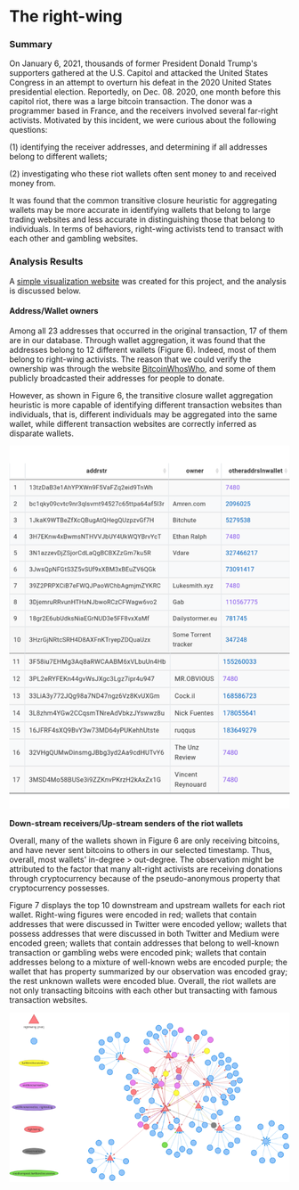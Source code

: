 # The right-wing

### Summary

On January 6, 2021, thousands of former President Donald Trump's supporters gathered at the U.S. Capitol and attacked the United States Congress in an attempt to overturn his defeat in the 2020 United States presidential election. Reportedly, on Dec. 08. 2020, one month before this capitol riot, there was a large bitcoin transaction. The donor was a programmer based in France, and the receivers involved several far-right activists. Motivated by this incident, we were curious about the following questions:&#x20;

(1) identifying the receiver addresses, and determining if all addresses belong to different wallets;

(2) investigating who these riot wallets often sent money to and received money from.&#x20;

It was found that the common transitive closure heuristic for aggregating wallets may be more accurate in identifying wallets that belong to large trading websites and less accurate in distinguishing those that belong to individuals. In terms of behaviors, right-wing activists tend to transact with each other and gambling websites.

### Analysis Results

A [simple visualization website](https://admiring-pare-d28e68.netlify.app/docs/example/) was created for this project, and the analysis is discussed below.

#### **Address/Wallet owners**

Among all 23 addresses that occurred in the original transaction, 17 of them are in our database. Through wallet aggregation, it was found that the addresses belong to 12 different wallets (Figure 6). Indeed, most of them belong to right-wing activists. The reason that we could verify the ownership was through the website [BitcoinWhosWho](https://www.google.com/search?client=firefox-b-1-d\&q=bitcoin+whos+who), and some of them publicly broadcasted their addresses for people to donate.

However, as shown in Figure 6, the transitive closure wallet aggregation heuristic is more capable of identifying different transaction websites than individuals, that is, different individuals may be aggregated into the same wallet, while different transaction websites are correctly inferred as disparate wallets.

![Figure 6 Address, wallet ownership (note: otheraddrsinwallet means the walletID for the addrstr, and if one clicks on the link, he/she will see other addrs in that walletID)](../.gitbook/assets/riotwallets.png)

**Down-stream receivers/Up-stream senders of the riot wallets**

Overall, many of the wallets shown in Figure 6 are only receiving bitcoins, and have never sent bitcoins to others in our selected timestamp. Thus, overall, most wallets' in-degree > out-degree. The observation might be attributed to the factor that many alt-right activists are receiving donations through cryptocurrency because of the pseudo-anonymous property that cryptocurrency possesses.

Figure 7 displays the top 10 downstream and upstream wallets for each riot wallet. Right-wing figures were encoded in red; wallets that contain addresses that were discussed in Twitter were encoded yellow; wallets that possess addresses that were discussed in both Twitter and Medium were encoded green; wallets that contain addresses that belong to well-known transaction or gambling webs were encoded pink; wallets that contain addresses belong to a mixture of well-known webs are encoded purple; the wallet that has property summarized by our observation was encoded gray; the rest unknown wallets were encoded blue. Overall, the riot wallets are not only transacting bitcoins with each other but transacting with famous transaction websites.

![Figure 7 Top 10 Down-stream/Up-stream PPR network of the riot wallets](<../.gitbook/assets/Screenshot from 2021-11-23 21-56-14.png>)
